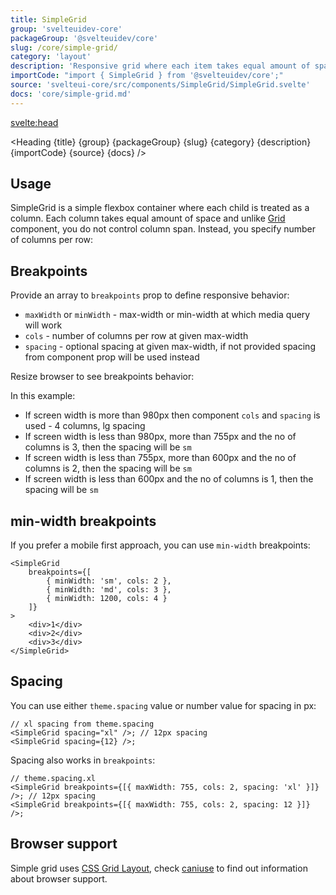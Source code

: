 ```yaml
---
title: SimpleGrid
group: 'svelteuidev-core'
packageGroup: '@svelteuidev/core'
slug: /core/simple-grid/
category: 'layout'
description: 'Responsive grid where each item takes equal amount of space'
importCode: "import { SimpleGrid } from '@svelteuidev/core';"
source: 'svelteui-core/src/components/SimpleGrid/SimpleGrid.svelte'
docs: 'core/simple-grid.md'
---
```


<script>
    import { Demo, SimpleGridDemos } from '@svelteuidev/demos';
	import { Heading } from "$lib/components";
  	import { base } from '$app/paths';
</script>

<svelte:head>
  <title>{title} - SvelteUI</title>
</svelte:head>

<Heading {title} {group} {packageGroup} {slug} {category} {description} {importCode} {source} {docs} />

## Usage

SimpleGrid is a simple flexbox container where each child is treated as a column. Each column takes equal amount of space and unlike [Grid]({base}/core/grid/) component, you do not control column span. Instead, you specify number of columns per row:

<Demo demo={SimpleGridDemos.configurator} />

## Breakpoints

Provide an array to `breakpoints` prop to define responsive behavior:

- `maxWidth` or `minWidth` - max-width or min-width at which media query will work
- `cols` - number of columns per row at given max-width
- `spacing` - optional spacing at given max-width, if not provided spacing from component prop will be used instead

Resize browser to see breakpoints behavior:

<Demo demo={SimpleGridDemos.breakpoints} />

In this example:

- If screen width is more than 980px then component `cols` and `spacing` is used - 4 columns, lg spacing
- If screen width is less than 980px, more than 755px and the no of columns is 3, then the spacing will be `sm`
- If screen width is less than 755px, more than 600px and the no of columns is 2, then the spacing will be `sm`
- If screen width is less than 600px and the no of columns is 1, then the spacing will be `sm`

## min-width breakpoints

If you prefer a mobile first approach, you can use `min-width` breakpoints:

```svelte
<SimpleGrid
	breakpoints={[
		{ minWidth: 'sm', cols: 2 },
		{ minWidth: 'md', cols: 3 },
		{ minWidth: 1200, cols: 4 }
	]}
>
	<div>1</div>
	<div>2</div>
	<div>3</div>
</SimpleGrid>
```

## Spacing

You can use either `theme.spacing` value or number value for spacing in px:

```svelte
// xl spacing from theme.spacing
<SimpleGrid spacing="xl" />; // 12px spacing
<SimpleGrid spacing={12} />;
```

Spacing also works in `breakpoints`:

```svelte
// theme.spacing.xl
<SimpleGrid breakpoints={[{ maxWidth: 755, cols: 2, spacing: 'xl' }]} />; // 12px spacing
<SimpleGrid breakpoints={[{ maxWidth: 755, cols: 2, spacing: 12 }]} />;
```

## Browser support

Simple grid uses [CSS Grid Layout](https://developer.mozilla.org/en-US/docs/Web/CSS/CSS_Grid_Layout),
check [caniuse](https://caniuse.com/css-grid) to find out information about browser support.
